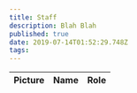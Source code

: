 ```yaml
---
title: Staff
description: Blah Blah
published: true
date: 2019-07-14T01:52:29.748Z
tags: 
---
```

| Picture | Name | Role |
| :--------- | :--------- | :--------- |
